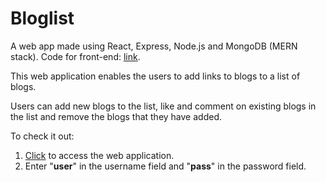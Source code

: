 # Bloglist

A web app made using React, Express, Node.js and MongoDB (MERN stack). Code for front-end: <a href="https://github.com/dakshj48/FSO2019/tree/master/part7/bloglist" target="_blank">link</a>.

This web application enables the users to add links to blogs to a list of blogs. 

Users can add new blogs to the list, like and comment on existing blogs in the list and remove the blogs that they have added.


To check it out:
1. <a href="https://pacific-waters-38107.herokuapp.com/" target="_blank">Click</a> to access the web application.
2. Enter "__user__" in the username field and "__pass__" in the password field.
